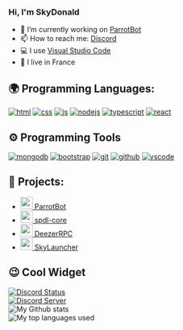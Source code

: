 ### Hi, I'm SkyDonald

- 🔭 I’m currently working on [ParrotBot](https://parrotbot.ga)
- 📫 How to reach me: [Discord](https://discord.com/users/764213893815468042)
- 💻 I use [Visual Studio Code](https://code.visualstudio.com)
- 🥖 I live in France


## 🌍 Programming Languages:
<p>
  <a href="https://developer.mozilla.org/docs/Web/HTML"><img alt="html" src="https://img.shields.io/badge/-HTML-E34F26?style=flat-square&logo=html5&logoColor=white" /></a>
  <a href="https://developer.mozilla.org/docs/Web/CSS"><img alt="css" src="https://img.shields.io/badge/-CSS-00A6FF?style=flat-square&logo=css3&logoColor=white" /></a>
  <a href="https://developer.mozilla.org/docs/Web/JavaScript"><img alt="js" src="https://img.shields.io/badge/-JavaScript-FFEE00?style=flat-square&logo=javascript&logoColor=black" /></a>
  <a href="https://nodejs.org"><img alt="nodejs" src="https://img.shields.io/badge/-NodeJS-43853D?style=flat-square&logo=Node.js&logoColor=white" /></a>
  <a href="https://www.typescriptlang.org"><img alt="typescript" src="https://img.shields.io/badge/-TypeScript-007acc?style=flat-square&logo=typescript&logoColor=white" /></a>
  <a href="https://reactjs.org"><img alt="react" src="https://img.shields.io/badge/-React-61DAFB?style=flat-square&logo=react&logoColor=black" /></a>
</p>

## ⚙️ Programming Tools
<p>
  <a href="https://www.mongodb.com"><img alt="mongodb" src="https://img.shields.io/badge/-MongoDB-589636?style=flat-square&logo=mongodb&logoColor=white" /></a>
  <a href="https://getbootstrap.com"><img alt="bootstrap" src="https://img.shields.io/badge/-Bootstrap-563D7C?style=flat-square&logo=bootstrap&logoColor=white" /></a>
  <a href="https://git-scm.com"><img alt="git" src="https://img.shields.io/badge/-Git-E94E31?style=flat-square&logo=git&logoColor=white" /></a>
  <a href="https://github.com"><img alt="github" src="https://img.shields.io/badge/-GitHub-161616?style=flat-square&logo=github&logoColor=white" /></a>
  <a href="https://code.visualstudio.com"><img alt="vscode" src="https://img.shields.io/badge/-Visual%20Studio%20Code-0078d7?style=flat-square&logo=visual-studio-code&logoColor=white" /></a>
</p>

## 🚩 Projects:
- [<img src="https://cdn.discordapp.com/avatars/764418734747549696/9c6531bfbbb6982a8b95a1ea83af698d.png" width="24"/> ParrotBot](https://parrotbot.ga)
- [<img src="https://i.imgur.com/5SkCBK4.png" width="24"/> spdl-core](https://www.npmjs.com/package/spdl-core)
- [<img src="https://www.presse-citron.net/app/uploads/2020/06/deezer-logo.jpg" width="24"/> DeezerRPC](https://github.com/SkyDonald/DeezerRPC)
- [<img src="https://cdn.icon-icons.com/icons2/2699/PNG/512/minecraft_logo_icon_168974.png" width="24"/> SkyLauncher](https://github.com/SkyDonald/SkyLauncher)

## 😉 Cool Widget
<a href="https://discord.com/users/764213893815468042"><img alt="Discord Status" src="https://discord.c99.nl/widget/theme-1/764213893815468042.png" /></a><br />
<a href="https://discord.gg/AUfTUJA"><img alt="Discord Server" src="https://invidget.switchblade.xyz/AUfTUJA" /></a><br />
<img alt="My Github stats" src="https://github-readme-stats.vercel.app/api?username=SkyDonald&show_icons=true&hide_border=true&theme=tokyonight" /><br />
<img alt="My top languages used" src="https://github-readme-stats.vercel.app/api/top-langs?username=skydonald&show_icons=true&theme=tokyonight&layout=compact" />
